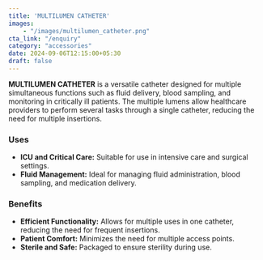 ```yaml
---
title: 'MULTILUMEN CATHETER'
images: 
    - "/images/multilumen_catheter.png"
cta_link: "/enquiry"
category: "accessories"
date: 2024-09-06T12:15:00+05:30
draft: false
---
```


<!-- ### Product Description -->

**MULTILUMEN CATHETER** is a versatile catheter designed for multiple simultaneous functions such as fluid delivery, blood sampling, and monitoring in critically ill patients. The multiple lumens allow healthcare providers to perform several tasks through a single catheter, reducing the need for multiple insertions.

<!-- ### Key Features

- **Multiple Lumens:** Facilitates simultaneous fluid delivery, blood draws, and pressure monitoring.
- **Flexible and Durable:** Designed for easy insertion and long-term use.
- **Sterile Packaging:** Individually packaged for hygienic and safe use.
- **Biocompatible Materials:** Minimizes patient discomfort and tissue irritation. -->

### Uses

- **ICU and Critical Care:** Suitable for use in intensive care and surgical settings.
- **Fluid Management:** Ideal for managing fluid administration, blood sampling, and medication delivery.

<!-- ### Who Needs This Product?

- **Critical Care Teams:** Professionals requiring multiple access points in a single catheter.
- **Hospitals and Surgical Units:** Healthcare facilities focused on reducing catheter-related complications. -->

### Benefits

- **Efficient Functionality:** Allows for multiple uses in one catheter, reducing the need for frequent insertions.
- **Patient Comfort:** Minimizes the need for multiple access points.
- **Sterile and Safe:** Packaged to ensure sterility during use.
